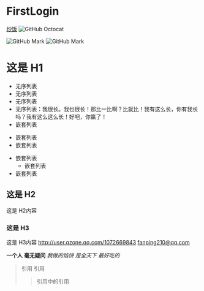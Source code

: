 # FirstLogin


[炒饭][1]
![GitHub Octocat][2]

[1]:https://github.com/chaofan210
[2]:http://b249.photo.store.qq.com/psb?/V10exasV2EVbJi/uOEAXeXeOwFXak2g8SgxEqKv1OMR3IOb3IkdLRoEJ98!/b/dN8YcpQrJwAA&bo=9QHwAgAAAAABByY!&rf=viewer_4
<!--[百度](http://user.qzone.qq.com/1072669843"百度一下，你就知道")-->

![GitHub Mark](http://img4.duitang.com/uploads/item/201401/28/20140128173912_54NXN.jpeg "null")
![GitHub Mark](http://f1.topit.me/1/81/88/112786790183188811o.jpg "null")


# 这是 H1 #
- 无序列表
- 无序列表
- 无序列表
- 无序列表：我很长。我也很长！那比一比啊？比就比！我有这么长，你有我长吗？我有这么这么长！好吧，你赢了！
- 嵌套列表
 + 嵌套列表
 + 嵌套列表
  - 嵌套列表
     * 嵌套列表
- 嵌套列表

## 这是 H2 ##
这是 H2内容

### 这是 H3 ######
这是 H3内容
<http://user.qzone.qq.com/1072669843>
<fanping210@qq.com>

**一个人**
__毫无疑问__
*我做的馅饼
是全天下*
_最好吃的_
> 引用
>引用
 >>引用中的引用
